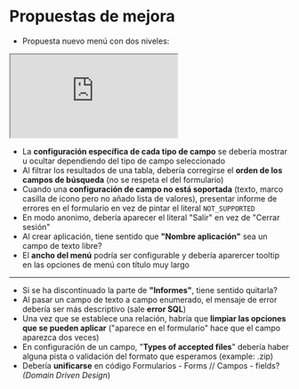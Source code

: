 # Propuestas de mejora
- Propuesta nuevo menú con dos niveles:
<iframe src="https://codesandbox.io/embed/2qjrtn?view=preview&hidenavigation=1"
     style={{ width:"100%", height: "500px", border:0, borderRadius: "4px", overflow:"hidden" }}
     title="stage3-recursive-menu-item (forked)"
     allow="accelerometer; ambient-light-sensor; camera; encrypted-media; geolocation; gyroscope; hid; microphone; midi; payment; usb; vr; xr-spatial-tracking"
     sandbox="allow-forms allow-modals allow-popups allow-presentation allow-same-origin allow-scripts"
   ></iframe>

- La **configuración específica de cada tipo de campo** se debería mostrar u ocultar dependiendo del tipo de campo seleccionado
- Al filtrar los resultados de una tabla, debería corregirse el **orden de los campos de búsqueda** (no se respeta el del formulario)
- Cuando una **configuración de campo no está soportada** (texto, marco casilla de icono pero no añado lista de valores), presentar informe de errores en el formulario en vez de pintar el literal `NOT_SUPPORTED`
- En modo anonimo, debería aparecer el literal "Salir" en vez de "Cerrar sesión"
- Al crear aplicación, tiene sentido que **"Nombre aplicación"** sea un campo de texto libre?
- El **ancho del menú** podría ser configurable y debería aparercer tooltip en las opciones de menú con título muy largo 

_____________
- Si se ha discontinuado la parte de **"Informes"**, tiene sentido quitarla?
- Al pasar un campo de texto a campo enumerado, el mensaje de error debería ser más descriptivo (sale **error SQL**)
- Una vez que se establece una relación, habría que **limpiar las opciones que se pueden aplicar** ("aparece en el formulario" hace que el campo aparezca dos veces)
- En configuración de un campo, "**Types of accepted files**" debería haber alguna pista o validación del formato que esperamos (example: .zip)
- Debería **unificarse** en código Formularios - Forms //  Campos - fields? *(Domain Driven Design*)

